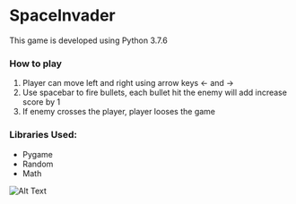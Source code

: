 # SpaceInvader

This game is developed using Python 3.7.6

### How to play
1. Player can move left and right using arrow keys &#8592; and &#8594;
2. Use spacebar to fire bullets, each bullet hit the enemy will add increase score by 1
3. If enemy crosses the player, player looses the game

### Libraries Used:
* Pygame
* Random
* Math

![Alt Text](https://user-images.githubusercontent.com/30416024/105576866-ce74b080-5d9b-11eb-941f-7b907028f179.png)
